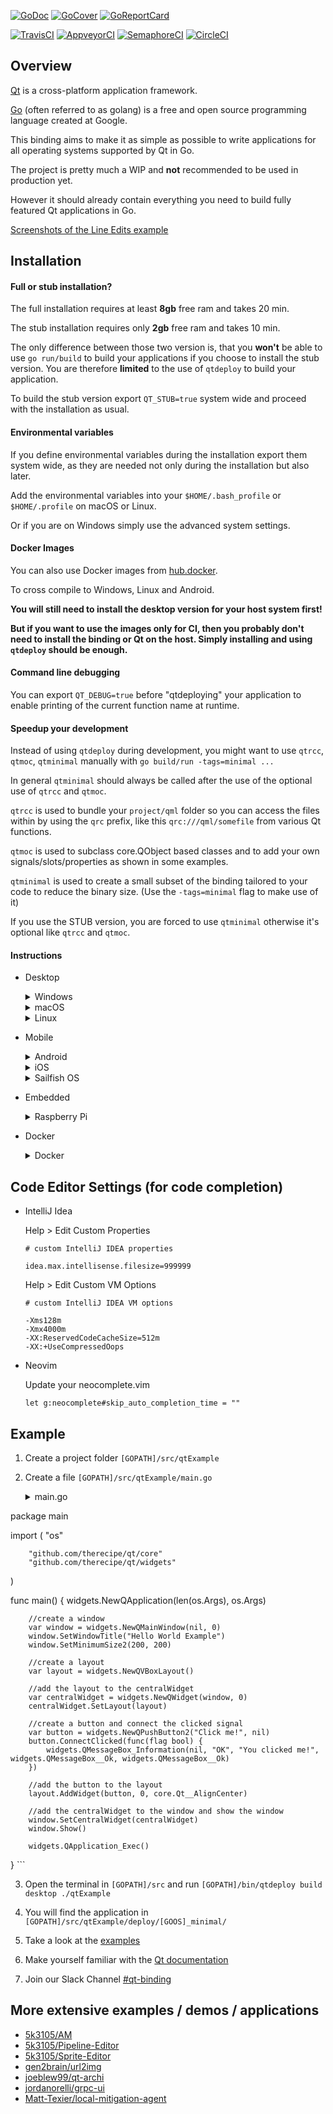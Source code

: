 [![GoDoc](https://godoc.org/github.com/therecipe/qt?status.svg)](https://godoc.org/github.com/therecipe/qt)
[![GoCover](http://gocover.io/_badge/github.com/therecipe/qt)](http://gocover.io/github.com/therecipe/qt)
[![GoReportCard](https://goreportcard.com/badge/github.com/therecipe/qt)](https://goreportcard.com/report/github.com/therecipe/qt)

[![TravisCI](https://travis-ci.org/therecipe/qt.svg?branch=master)](https://travis-ci.org/therecipe/qt)
[![AppveyorCI](https://ci.appveyor.com/api/projects/status/github/therecipe/qt?branch=master&svg=true)](https://ci.appveyor.com/project/therecipe/qt)
[![SemaphoreCI](https://semaphoreci.com/api/v1/therecipe/qt/branches/master/shields_badge.svg)](https://semaphoreci.com/therecipe/qt)
[![CircleCI](https://circleci.com/gh/therecipe/qt/tree/master.svg?style=svg)](https://circleci.com/gh/therecipe/qt/tree/master)

## Overview

[Qt](https://en.wikipedia.org/wiki/Qt_(software)) is a cross-platform application framework.

[Go](https://en.wikipedia.org/wiki/Go_(programming_language)) (often referred to as golang) is a free and open source programming language created at Google.

This binding aims to make it as simple as possible to write applications for all operating systems supported by Qt in Go.

The project is pretty much a WIP and **not** recommended to be used in production yet.

However it should already contain everything you need to build fully featured Qt applications in Go.

[Screenshots of the Line Edits example](internal/screenshots)

## Installation

#### Full or stub installation?

The full installation requires at least **8gb** free ram and takes 20 min.

The stub installation requires only **2gb** free ram and takes 10 min.

The only difference between those two version is, that you **won't** be able to use `go run/build` to build your applications if you choose to install the stub version.
You are therefore **limited** to the use of `qtdeploy` to build your application.

To build the stub version export `QT_STUB=true` system wide and proceed with the installation as usual.

#### Environmental variables

If you define environmental variables during the installation export them system wide, as they are needed not only during the installation but also later.

Add the environmental variables into your `$HOME/.bash_profile` or `$HOME/.profile` on macOS or Linux.

Or if you are on Windows simply use the advanced system settings.

#### Docker Images

You can also use Docker images from [hub.docker](https://hub.docker.com/r/therecipe/qt/).

To cross compile to Windows, Linux and Android.

**You will still need to install the desktop version for your host system first!**

**But if you want to use the images only for CI, then you probably don't need to install the binding or Qt on the host. Simply installing and using `qtdeploy` should be enough.**

#### Command line debugging

You can export `QT_DEBUG=true` before "qtdeploying" your application to enable printing of the current function name at runtime.

#### Speedup your development

Instead of using `qtdeploy` during development, you might want to use `qtrcc`, `qtmoc`, `qtminimal` manually with `go build/run -tags=minimal ...`

In general `qtminimal` should always be called after the use of the optional use of `qtrcc` and `qtmoc`.

`qtrcc` is used to bundle your `project/qml` folder so you can access the files within by using the `qrc` prefix, like this `qrc:///qml/somefile` from various Qt functions.

`qtmoc` is used to subclass core.QObject based classes and to add your own signals/slots/properties as shown in some examples.

`qtminimal` is used to create a small subset of the binding tailored to your code to reduce the binary size. (Use the `-tags=minimal` flag to make use of it)

If you use the STUB version, you are forced to use `qtminimal` otherwise it's optional like `qtrcc` and `qtmoc`.

#### Instructions

* Desktop

	<details>
	<summary>Windows</summary>

	1. Install Go >= 1.7.1 and setup a proper [**GOPATH**](https://golang.org/doc/code.html#GOPATH)

		* https://golang.org/doc/install?download=go1.7.5.windows-amd64.msi

	2. Install Qt 5.7.0 (with android support)

		* Install the official prebuilt package; you can also define a custom location with **QT_DIR**.
			* https://download.qt.io/official_releases/qt/5.7/5.7.0/qt-opensource-windows-x86-android-5.7.0.exe

		or (without android support)

		* Install the Qt-dev package with [MSYS2](http://msys2.github.io) and define **QT_MSYS2=true** or define a custom Qt location with **QT_MSYS2_DIR** (usually: C:\msys32\ or C:\msys64\);
			* `pacman -Syyu`
			* if you want to deploy 32-bit applications `pacman -S mingw-w64-i686-qt-creator mingw-w64-i686-qt5`
			* if you want to deploy 64-bit applications `pacman -S mingw-w64-x86_64-qt-creator mingw-w64-x86_64-qt5`
			* `pacman -Scc`

	3. Add the directory that contains **gcc** and **g++** to your **PATH** (not needed with MSYS2)

		* `C:\Qt\Qt5.7.0\Tools\mingw530_32\bin`

	4. Download the binding

		* `go get -u -v github.com/therecipe/qt/cmd/...`

	5. Generate, install and test (20 min) (MSYS2: run within the MSYS2 MinGW 32-bit or MSYS2 MinGW 64-bit shell)

		* `%GOPATH%\bin\qtsetup`

	6. Create your first [application](#example)

	7. Deploy applications with `%GOPATH%\bin\qtdeploy build desktop path\to\your\project` (MSYS2: run within the MSYS2 MinGW 32-bit or MSYS2 MinGW 64-bit shell)
	</details>

	<details>
	<summary>macOS</summary>

	1. Install Go >= 1.7.1 and setup a proper [**GOPATH**](https://golang.org/doc/code.html#GOPATH)

		* https://golang.org/doc/install?download=go1.7.5.darwin-amd64.pkg

	2. Install Qt 5.7.0 (with android/iOS support)

		* Install the official prebuilt package; you can also define a custom location with **QT_DIR**.
			* without iOS https://download.qt.io/official_releases/qt/5.7/5.7.0/qt-opensource-mac-x64-android-5.7.0.dmg
			* with iOS https://download.qt.io/official_releases/qt/5.7/5.7.0/qt-opensource-mac-x64-android-ios-5.7.0.dmg

		or (without android/iOS support)

		* Install the Qt-dev package with Homebrew and define **QT_HOMEBREW=true** or define a custom Qt location with **QT_DIR** (usually: /usr/local/opt/qt5/); if you want to link against homebrews Qt libs (**experimental**)
			* `brew install qt5`

	3. Install **Xcode** >= 7.2.0; you can also define a custom location with **XCODE_DIR**

		* https://itunes.apple.com/us/app/xcode/id497799835

	4. Download the binding

		* `go get -u -v github.com/therecipe/qt/cmd/...`

	5. Generate, install and test (20 min)

		* `$GOPATH/bin/qtsetup`

	6. Create your first [application](#example)

	7. Deploy applications with `$GOPATH/bin/qtdeploy build desktop path/to/your/project`
	</details>

	<details>
	<summary>Linux</summary>

	1. Install Go >= 1.7.1 and setup a proper [**GOPATH**](https://golang.org/doc/code.html#GOPATH)

		* https://golang.org/doc/install?download=go1.7.5.linux-amd64.tar.gz

	2. Install Qt 5.7.0 (with android support)

		* Install the official prebuilt package; you can also define a custom location with **QT_DIR**.
			* https://download.qt.io/official_releases/qt/5.7/5.7.0/qt-opensource-linux-x64-android-5.7.0.run

		or (without android support)

		* Install the Qt-dev package with your system package manager; if you want to link against your system Qt libs (**experimental**)
			* add **export QT_PKG_CONFIG=true** to your .profile or .bash_profile
			* if needed you can also define custom locations for the misc and doc dir with **QT_MISC_DIR** and/or **QT_DOC_DIR**
			* and you may want to define a custom pkg-config search path with **PKG_CONFIG_PATH**, if the default path points to old Qt pkg-config files

	3. Install **g++** >= 5 and **OpenGL** dependencies

		* Debian/Ubuntu (apt-get)
			* `sudo apt-get -y install build-essential libgl1-mesa-dev`

		* Fedora/RHEL/CentOS (yum)
			* `sudo yum -y groupinstall "C Development Tools and Libraries"`
			* `sudo yum -y install mesa-libGL-devel`

		* openSUSE (zypper)
			* `sudo zypper -n install -t pattern devel_basis`

	4. Download the binding

		* `go get -u -v github.com/therecipe/qt/cmd/...`

	5. Generate, install and test (20 min)

		* `$GOPATH/bin/qtsetup`

	6. Create your first [application](#example)

	7. Deploy applications with `$GOPATH/bin/qtdeploy build desktop path/to/your/project` (use the *.sh file to start your application)

	#### **Optional:** Cross compile for Windows on Debian/Ubuntu (**experimental**)

	1. Install Wine

		* `sudo apt-get -y install wine`

	2. Install MXE (M cross environment)

		* `echo "deb http://pkg.mxe.cc/repos/apt/debian wheezy main" | sudo tee --append /etc/apt/sources.list.d/mxeapt.list > /dev/null`

		* `sudo apt-key adv --keyserver keyserver.ubuntu.com --recv-keys D43A795B73B16ABE9643FE1AFD8FFF16DB45C6AB`

		* `sudo apt-get update`

		* if you want to deploy 32-bit applications `sudo apt-get -y install mxe-i686-w64-mingw32.shared-qt3d mxe-i686-w64-mingw32.shared-qtactiveqt mxe-i686-w64-mingw32.shared-qtbase mxe-i686-w64-mingw32.shared-qtcanvas3d mxe-i686-w64-mingw32.shared-qtcharts mxe-i686-w64-mingw32.shared-qtconnectivity mxe-i686-w64-mingw32.shared-qtdatavis3d mxe-i686-w64-mingw32.shared-qtdeclarative mxe-i686-w64-mingw32.shared-qtdeclarative-render2d mxe-i686-w64-mingw32.shared-qtgamepad mxe-i686-w64-mingw32.shared-qtgraphicaleffects mxe-i686-w64-mingw32.shared-qtimageformats mxe-i686-w64-mingw32.shared-qtlocation mxe-i686-w64-mingw32.shared-qtmultimedia mxe-i686-w64-mingw32.shared-qtofficeopenxml mxe-i686-w64-mingw32.shared-qtpurchasing mxe-i686-w64-mingw32.shared-qtquickcontrols mxe-i686-w64-mingw32.shared-qtquickcontrols2 mxe-i686-w64-mingw32.shared-qtscript mxe-i686-w64-mingw32.shared-qtscxml mxe-i686-w64-mingw32.shared-qtsensors mxe-i686-w64-mingw32.shared-qtserialbus mxe-i686-w64-mingw32.shared-qtserialport mxe-i686-w64-mingw32.shared-qtservice mxe-i686-w64-mingw32.shared-qtsvg mxe-i686-w64-mingw32.shared-qtsystems mxe-i686-w64-mingw32.shared-qttools mxe-i686-w64-mingw32.shared-qttranslations mxe-i686-w64-mingw32.shared-qtvirtualkeyboard mxe-i686-w64-mingw32.shared-qtwebchannel mxe-i686-w64-mingw32.shared-qtwebkit mxe-i686-w64-mingw32.shared-qtwebsockets mxe-i686-w64-mingw32.shared-qtwinextras mxe-i686-w64-mingw32.shared-qtxlsxwriter mxe-i686-w64-mingw32.shared-qtxmlpatterns`

		* if you want to deploy 64-bit applications `sudo apt-get -y install mxe-x86-64-w64-mingw32.shared-qt3d mxe-x86-64-w64-mingw32.shared-qtactiveqt mxe-x86-64-w64-mingw32.shared-qtbase mxe-x86-64-w64-mingw32.shared-qtcanvas3d mxe-x86-64-w64-mingw32.shared-qtcharts mxe-x86-64-w64-mingw32.shared-qtconnectivity mxe-x86-64-w64-mingw32.shared-qtdatavis3d mxe-x86-64-w64-mingw32.shared-qtdeclarative mxe-x86-64-w64-mingw32.shared-qtdeclarative-render2d mxe-x86-64-w64-mingw32.shared-qtgamepad mxe-x86-64-w64-mingw32.shared-qtgraphicaleffects mxe-x86-64-w64-mingw32.shared-qtimageformats mxe-x86-64-w64-mingw32.shared-qtlocation mxe-x86-64-w64-mingw32.shared-qtmultimedia mxe-x86-64-w64-mingw32.shared-qtofficeopenxml mxe-x86-64-w64-mingw32.shared-qtpurchasing mxe-x86-64-w64-mingw32.shared-qtquickcontrols mxe-x86-64-w64-mingw32.shared-qtquickcontrols2 mxe-x86-64-w64-mingw32.shared-qtscript mxe-x86-64-w64-mingw32.shared-qtscxml mxe-x86-64-w64-mingw32.shared-qtsensors mxe-x86-64-w64-mingw32.shared-qtserialbus mxe-x86-64-w64-mingw32.shared-qtserialport mxe-x86-64-w64-mingw32.shared-qtservice mxe-x86-64-w64-mingw32.shared-qtsvg mxe-x86-64-w64-mingw32.shared-qtsystems mxe-x86-64-w64-mingw32.shared-qttools mxe-x86-64-w64-mingw32.shared-qttranslations mxe-x86-64-w64-mingw32.shared-qtvirtualkeyboard mxe-x86-64-w64-mingw32.shared-qtwebchannel mxe-x86-64-w64-mingw32.shared-qtwebkit mxe-x86-64-w64-mingw32.shared-qtwebsockets mxe-x86-64-w64-mingw32.shared-qtwinextras mxe-x86-64-w64-mingw32.shared-qtxlsxwriter mxe-x86-64-w64-mingw32.shared-qtxmlpatterns`

	3. Export `QT_MXE_ARCH=386` to deploy 32-bit applications or `QT_MXE_ARCH=amd64` to deploy 64-bit applications.

	4. Generate, install and test (20 min)

		* `$GOPATH/bin/qtsetup windows`

	5. Deploy applications with `$GOPATH/bin/qtdeploy build windows path/to/your/project`
	</details>

* Mobile

	<details>
	<summary>Android</summary>

	1. Install the desktop version for Windows, macOS or Linux

	2. Unzip the Android SDK in `C:\android-sdk-windows\` or `$HOME/android-sdk-macosx/` or `$HOME/android-sdk-linux/`; you can also define a custom location with **ANDROID_SDK_DIR**
		* https://dl.google.com/android/repository/tools_r25.2.5-windows.zip
		* https://dl.google.com/android/repository/tools_r25.2.5-macosx.zip
		* https://dl.google.com/android/repository/tools_r25.2.5-linux.zip

	3. Install the SDK dependencies with `C:\android-sdk-windows\tools\android.bat` or `$HOME/android-sdk-{ macosx | linux }/tools/android`
		* Tools
			* Android SDK Build-tools (25.0.2)
		* Android 7.1.1 (API 25)
			* SDK Platform
		* Extras (Windows only)
			* Google USB Driver

	4. Unzip the Android NDK in `C:\` or `$HOME`; you can also define a custom location with **ANDROID_NDK_DIR**
		* https://dl.google.com/android/repository/android-ndk-r13b-windows-x86_64.zip
		* https://dl.google.com/android/repository/android-ndk-r13b-darwin-x86_64.zip
		* https://dl.google.com/android/repository/android-ndk-r13b-linux-x86_64.zip

	5. Install Java SE Development Kit >= 8 (Linux: install in `$HOME/jdk/`); you can also define a custom location with **JDK_DIR**
		* https://www.oracle.com/technetwork/java/javase/downloads/jdk8-downloads-2133151.html

	6. Install and test (20 min)

		* `%GOPATH%\bin\qtsetup android`

			or

		* `$GOPATH/bin/qtsetup android`

	7. Create your first [application](#example)

	8. Deploy applications with `[GOPATH]/bin/qtdeploy build android path/to/your/project`

	9. [More info for permissions, app icon, java native interface etc](internal/docs/android.md)
	</details>

	<details>
	<summary>iOS</summary>

	1. Install the desktop version for macOS

	2. Install and test (20 min)

		* `$GOPATH/bin/qtsetup ios && $GOPATH/bin/qtsetup ios-simulator`

	3. Create your first [application](#example)

	4. Deploy applications with `$GOPATH/bin/qtdeploy build ios path/to/your/project` or `$GOPATH/bin/qtdeploy build ios-simulator path/to/your/project`
	</details>

	<details>
	<summary>Sailfish OS</summary>

	1. Install the desktop version for Windows, macOS or Linux

	2. Install VirtualBox; you can also define a custom location with **VIRTUALBOX_DIR**
		* http://download.virtualbox.org/virtualbox/5.1.14/VirtualBox-5.1.14-112924-Win.exe
		* http://download.virtualbox.org/virtualbox/5.1.14/VirtualBox-5.1.14-112924-OSX.dmg
		* http://download.virtualbox.org/virtualbox/5.1.14/VirtualBox-5.1.14-112924-Linux_amd64.run

	3. Install the Sailfish OS SDK; you can also define a custom location with **SAILFISH_DIR**
		* https://releases.sailfishos.org/sdk/installers/1611/SailfishOSSDK-Beta-1611-Qt5-windows-offline.exe
		* https://releases.sailfishos.org/sdk/installers/1611/SailfishOSSDK-Beta-1611-Qt5-mac-offline.dmg
		* https://releases.sailfishos.org/sdk/installers/1611/SailfishOSSDK-Beta-1611-Qt5-linux-64-offline.run

	4. Install and test (20 min)

		* `%GOPATH%\bin\qtsetup sailfish && %GOPATH%\bin\qtsetup sailfish-emulator`

			or

		* `$GOPATH/bin/qtsetup sailfish && $GOPATH/bin/qtsetup sailfish-emulator`

	5. Create your first [application](#example)

	6. Deploy applications with `[GOPATH]/bin/qtdeploy build sailfish path/to/your/project` or `[GOPATH]/bin/qtdeploy build sailfish-emulator path/to/your/project`
	</details>

* Embedded

	<details>
	<summary>Raspberry Pi</summary>

	1. Install the desktop version for Linux

	2. Create a folder `$HOME/raspi`

		* `mkdir $HOME/raspi`

	3. Download and unpack the Qt source

		* `cd $HOME/raspi && wget https://download.qt.io/official_releases/qt/5.7/5.7.0/single/qt-everywhere-opensource-src-5.7.0.tar.gz`
		* `tar -xzf qt-everywhere-opensource-src-5.7.0.tar.gz qt-everywhere-opensource-src-5.7.0`

	4. Patch Qt Source

		* `cd $HOME/raspi/qt-everywhere-opensource-src-5.7.0/qtbase && sed -i 's/c++1z/c++11/' ./mkspecs/devices/linux-rpi3-g++/qmake.conf`

		* `cd $HOME/raspi/qt-everywhere-opensource-src-5.7.0/qtwayland && wget https://github.com/qtproject/qtwayland/commit/75294be3.patch && patch -p1 -i 75294be3.patch`

	5. Download the cross compiler; you can also define a custom location with **RPI_TOOLS_DIR** (but then you might need to manually change commands from here on during the setup)

		* `cd $HOME/raspi && git clone --depth 1 https://github.com/raspberrypi/tools.git`

	6. Get dependencies and install Arch Linux on your SD card

		* `sudo apt-get -y install bsdtar libwayland-dev flex bison gperf python`

		* Raspberry Pi 1
			* https://archlinuxarm.org/platforms/armv6/raspberry-pi

		* Raspberry Pi 2
			* https://archlinuxarm.org/platforms/armv7/broadcom/raspberry-pi-2

		* Raspberry Pi 3
			* https://archlinuxarm.org/platforms/armv8/broadcom/raspberry-pi-3

	7. Start your Raspberry Pi

	8. Enable root login over ssh

		* `export RASPI_IP=192.168.XXX.XXX` (replace XXX.XXX with the valid ip ending)

		* `ssh alarm@$RASPI_IP` (password: alarm)

		* `su` (password: root)

		* `sed -i 's/#PermitRootLogin/PermitRootLogin/' /etc/ssh/sshd_config && sed -i 's/prohibit-password/yes/' /etc/ssh/sshd_config && systemctl restart sshd.service`

	9. Update and install dependencies (5 min)

		* `pacman -Syyu`

		* `pacman -S fontconfig icu libinput libjpeg-turbo libproxy libsm libxi libxkbcommon-x11 libxrender tslib xcb-util-image xcb-util-keysyms xcb-util-wm freetds gtk3 libfbclient libmariadbclient mtdev postgresql-libs unixodbc assimp bluez-libs sdl2 jasper libmng libwebp gst-plugins-base-libs libpulse openal gst-plugins-bad hunspell libxcomposite wayland gst-plugins-base libxslt gst-plugins-good ffmpeg jsoncpp libevent libsrtp libvpx libxcursor libxrandr libxss libxtst nss opus protobuf snappy xcb-util xcb-util-cursor xcb-util-renderutil xcb-util-xrm libxfixes libxshmfence libxext libx11 libxcb libice weston ttf-freefont lxde gamin xorg-server xorg-xinit xorg-server-utils mesa xf86-video-fbdev xf86-video-vesa xorg-server-xwayland xf86-input-libinput gst-plugins-ugly sqlite2 cups xorg-server-devel rsync`

		* `pacman -Scc`

		* Raspberry Pi 1
			* `sed -i 's/gpu_mem=64/gpu_mem=128/' /boot/config.txt`
			* `echo "exec startlxde" >> $HOME/.xinitrc && mkdir $HOME/.config/ && echo -e "[core]\nbackend=fbdev-backend.so\nmodules=xwayland.so" >> $HOME/.config/weston.ini`

			**experimental**: enable OpenGL under X; will break most applications
			* `echo "dtoverlay=vc4-kms-v3d,cma-128" >> /boot/config.txt && sed -i 's/fbdev-backend/drm-backend/' $HOME/.config/weston.ini`

		* Raspberry Pi 2 or 3
			* `sed -i 's/gpu_mem=64/gpu_mem=256/' /boot/config.txt`
			* `echo "exec startlxde" >> $HOME/.xinitrc && mkdir $HOME/.config/ && echo -e "[core]\nbackend=fbdev-backend.so\nmodules=xwayland.so" >> $HOME/.config/weston.ini`

			**experimental**: enable OpenGL under X; will break most applications
			* `echo "dtoverlay=vc4-kms-v3d,cma-256" >> /boot/config.txt && sed -i 's/fbdev-backend/drm-backend/' $HOME/.config/weston.ini`

		* `reboot`

	10. Get sysroot for cross compiling (password: root) (5 min)

		* `cd $HOME/raspi && mkdir sysroot sysroot/usr sysroot/opt`

		* `rsync -avz root@$RASPI_IP:/lib sysroot --delete`

		* `rsync -avz root@$RASPI_IP:/usr/include sysroot/usr --delete`

		* `rsync -avz root@$RASPI_IP:/usr/lib sysroot/usr --delete`

		* `rsync -avz root@$RASPI_IP:/opt/vc sysroot/opt --delete`

	11. Prepare sysroot; you can also define a custom location with **RPI1_SYSROOT_DIR**, **RPI2_SYSROOT_DIR** or **RPI3_SYSROOT_DIR** (but then you might need to manually change commands from here on during the setup)

		* `cd $HOME/raspi && wget https://raw.githubusercontent.com/riscv/riscv-poky/master/scripts/sysroot-relativelinks.py`
		* `chmod +x sysroot-relativelinks.py && ./sysroot-relativelinks.py sysroot`

	12. Build Qt (2 hours)

		* `cd $HOME/raspi/qt-everywhere-opensource-src-5.7.0`

		* make sure `QT_DIR` points to your desktop installation of Qt; you may also want to tweak the configure command below, if you put the tools or the sysroot in an alternative location

		* Raspberry Pi 1
			* `./configure -opengl es2 -device linux-rasp-pi-g++ -device-option CROSS_COMPILE=$HOME/raspi/tools/arm-bcm2708/arm-rpi-4.9.3-linux-gnueabihf/bin/arm-linux-gnueabihf- -sysroot $HOME/raspi/sysroot -opensource -confirm-license -make libs -skip webengine -nomake tools -nomake examples -extprefix $QT_DIR/5.7/rpi1 -I $HOME/raspi/sysroot/opt/vc/include -I $HOME/raspi/sysroot/opt/vc/include/interface/vcos -I $HOME/raspi/sysroot/opt/vc/include/interface/vcos/pthreads -I $HOME/raspi/sysroot/opt/vc/include/interface/vmcs_host/linux -silent`

		* Raspberry Pi 2
			* `./configure -opengl es2 -device linux-rasp-pi2-g++ -device-option CROSS_COMPILE=$HOME/raspi/tools/arm-bcm2708/arm-rpi-4.9.3-linux-gnueabihf/bin/arm-linux-gnueabihf- -sysroot $HOME/raspi/sysroot -opensource -confirm-license -make libs -skip webengine -nomake tools -nomake examples -extprefix $QT_DIR/5.7/rpi2 -I $HOME/raspi/sysroot/opt/vc/include -I $HOME/raspi/sysroot/opt/vc/include/interface/vcos -I $HOME/raspi/sysroot/opt/vc/include/interface/vcos/pthreads -I $HOME/raspi/sysroot/opt/vc/include/interface/vmcs_host/linux -silent`

		* Raspberry Pi 3
			* `./configure -opengl es2 -device linux-rpi3-g++ -device-option CROSS_COMPILE=$HOME/raspi/tools/arm-bcm2708/arm-rpi-4.9.3-linux-gnueabihf/bin/arm-linux-gnueabihf- -sysroot $HOME/raspi/sysroot -opensource -confirm-license -make libs -skip webengine -nomake tools -nomake examples -extprefix $QT_DIR/5.7/rpi3 -I $HOME/raspi/sysroot/opt/vc/include -I $HOME/raspi/sysroot/opt/vc/include/interface/vcos -I $HOME/raspi/sysroot/opt/vc/include/interface/vcos/pthreads -I $HOME/raspi/sysroot/opt/vc/include/interface/vmcs_host/linux -silent`

		* `make -k -i && sudo make -k -i install`

	13. Prepare the Qt directory

		* `sudo chown -R $USER $QT_DIR`

	14. Install and test the binding (20 min)

		* Raspberry Pi 1
			* `$GOPATH/bin/qtsetup rpi1`

		* Raspberry Pi 2
			* `$GOPATH/bin/qtsetup rpi2`

		* Raspberry Pi 3
			* `$GOPATH/bin/qtsetup rpi3`

	15. Notes

		* run `startx &` before starting an application with `-platform xcb` (qml/quick applications won't work; they may work with Qt 5.8)

		* run `weston &` or `weston --tty=1 &` (via ssh) or create your own [compositor](https://doc.qt.io/qt-5/qtwaylandcompositor-index.html) before starting an application with `-platform wayland-egl` (qml/quick applications won't work; they may work with Qt 5.8)

		* you can increase the available gpu memory by editing `/boot/config.txt`

	16. Create your first [application](#example)

	17. Deploy applications with `$GOPATH/bin/qtdeploy build rpiX path/to/your/project` (replace X with 1, 2 or 3) (use the *.sh file to start your application)
	</details>

* Docker

	<details>
	<summary>Docker</summary>

	1. Install the desktop version for Windows, macOS or Linux

	2. Install and start [Docker](https://www.docker.com)

	3. Share your **GOPATH** host directory as a [data volume](https://docs.docker.com/engine/tutorials/dockervolumes/#/mount-a-host-directory-as-a-data-volume) with Docker.
	And make sure your Project folder is in your **GOPATH**.

	4. Download the necessary Docker image(s) and run the setup.


	* For cross compiling to Windows:

		* `docker pull therecipe/qt:base_windows` (to deploy 32-bit applications)

		* `docker pull therecipe/qt:base_windows_64` (to deploy 64-bit applications)

		* **Optional:** Install [Wine](https://www.winehq.org) to test your applications.

		* define `QT_MXE_ARCH=386` to deploy 32-bit applications or `QT_MXE_ARCH=amd64` to deploy 64-bit applications

		* `$GOPATH/bin/qtsetup windows-docker`

		* Deploy applications with `$GOPATH/bin/qtdeploy build windows path/to/your/project docker`

	* For cross compiling to Linux:

		* `docker pull therecipe/qt:base`

		* `$GOPATH/bin/qtsetup linux-docker`

		* Deploy applications with `$GOPATH/bin/qtdeploy build linux path/to/your/project docker`

	* For cross compiling to Android:

		* `docker pull therecipe/qt:base_android`

		* `$GOPATH/bin/qtsetup android-docker`

		* Deploy applications with `$GOPATH/bin/qtdeploy build android path/to/your/project docker`
	</details>

## Code Editor Settings (for code completion)

* IntelliJ Idea

    Help > Edit Custom Properties
    ```
    # custom IntelliJ IDEA properties

    idea.max.intellisense.filesize=999999
    ```

    Help > Edit Custom VM Options

    ```
    # custom IntelliJ IDEA VM options

    -Xms128m
    -Xmx4000m
    -XX:ReservedCodeCacheSize=512m
    -XX:+UseCompressedOops
    ```

* Neovim

    Update your neocomplete.vim
    ```
    let g:neocomplete#skip_auto_completion_time = ""
    ```

## Example

1. Create a project folder `[GOPATH]/src/qtExample`

2. Create a file `[GOPATH]/src/qtExample/main.go`

	<details>
	<summary>main.go</summary>
	```go
package main

import (
		"os"

		"github.com/therecipe/qt/core"
		"github.com/therecipe/qt/widgets"
)

func main() {
		widgets.NewQApplication(len(os.Args), os.Args)

		//create a window
		var window = widgets.NewQMainWindow(nil, 0)
		window.SetWindowTitle("Hello World Example")
		window.SetMinimumSize2(200, 200)

		//create a layout
		var layout = widgets.NewQVBoxLayout()

		//add the layout to the centralWidget
		var centralWidget = widgets.NewQWidget(window, 0)
		centralWidget.SetLayout(layout)

		//create a button and connect the clicked signal
		var button = widgets.NewQPushButton2("Click me!", nil)
		button.ConnectClicked(func(flag bool) {
			widgets.QMessageBox_Information(nil, "OK", "You clicked me!", widgets.QMessageBox__Ok, widgets.QMessageBox__Ok)
		})

		//add the button to the layout
		layout.AddWidget(button, 0, core.Qt__AlignCenter)

		//add the centralWidget to the window and show the window
		window.SetCentralWidget(centralWidget)
		window.Show()

		widgets.QApplication_Exec()
}
	```
	</details>

3. Open the terminal in `[GOPATH]/src` and run `[GOPATH]/bin/qtdeploy build desktop ./qtExample`

4. You will find the application in `[GOPATH]/src/qtExample/deploy/[GOOS]_minimal/`

5. Take a look at the [examples](https://github.com/therecipe/qt/tree/master/internal/examples)

6. Make yourself familiar with the [Qt documentation](https://doc.qt.io/qt-5/classes.html)

7. Join our Slack Channel [#qt-binding](https://gophers.slack.com/messages/qt-binding/details/)

## More extensive examples / demos / applications

* [5k3105/AM](https://github.com/5k3105/AM)
* [5k3105/Pipeline-Editor](https://github.com/5k3105/Pipeline-Editor)
* [5k3105/Sprite-Editor](https://github.com/5k3105/Sprite-Editor)
* [gen2brain/url2img](https://github.com/gen2brain/url2img)
* [joeblew99/qt-archi](https://github.com/joeblew99/qt-archi)
* [jordanorelli/grpc-ui](https://github.com/jordanorelli/grpc-ui)
* [Matt-Texier/local-mitigation-agent](https://github.com/Matt-Texier/local-mitigation-agent)
